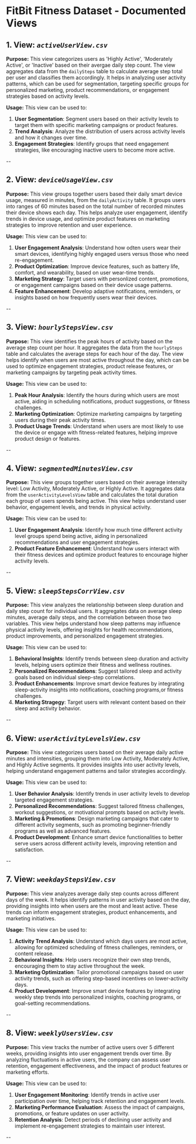 # FitBit Fitness Dataset - Documented Views

## 1. View: *`activeUserView.csv`*
**Purpose:** 
This view categorizes users as 'Highly Active', 'Moderately Active', or 'Inactive' based on their avergae daily step count.
The view aggregates data from the `dailySteps` table to calculate average step total per user and classifies them accordingly. 
It helps in analyzing user activity patterns, which can be used for segmentation, targeting specific groups for personalized marketing, product recommendations, or engagement strategies based on activity levels.

**Usage:**
This view can be used to:
1. **User Segmentation**: Segment users based on their activity levels to target them with specific marketing campaigns or product features.
2. **Trend Analysis**: Analyze the distribution of users across activity levels and how it changes over time.
3. **Engagement Strategies**: Identify groups that need engagement strategies, like encouraging inactive users to become more active.

--

## 2. View: *`deviceUsageView.csv`*
**Purpose:** 
This view groups together users based their daily smart device usage, measured in minutes, from the `dailyActivity` table.
It groups users into ranges of 60 minutes based on the total number of recorded minutes their device shows each day.
This helps analyze user engagement, identify trends in device usage, and optimize product features on marketing strategies to improve retention and user experience.

**Usage:**
This view can be used to:
1. **User Engagement Analysis**: Understand how odten users wear their smart devices, identifying highly engaged users versus those who need re-engagement.
2. **Product Optimization**: Improve device features, such as battery life, comfort, and wearability, based on user wear-time trends.
3. **Marketing Strategy**: Target users with personlized content, promotions, or engagement campaigns based on their device usage patterns.
4. **Feature Enhancement**: Develop adaptive notifications, reminders, or insights based on how frequently users wear their devices.

--

## 3. View: *`hourlyStepsView.csv`*
**Purpose:** 
This view identifies the peak hours of activity based on the average step count per hour.
It aggregates the data from the `hourlySteps` table and calculates the average steps for each hour of the day. 
The view helps identify when users are most active throughout the day, which can be used to optimize engagement strategies, product release features, or marketing campaigns by targeting peak activity times.

**Usage:**
This view can be used to:
1. **Peak Hour Analysis**: Identify the hours during which users are most active, aiding in scheduling notifications, product suggestions, or fitness challenges.
2. **Marketing Optimization**: Optimize marketing campaigns by targeting users during their peak activity times.
3. **Product Usage Trends**: Understand when users are most likely to use  the device or engage with fitness-related features, helping improve product design or features.

--

## 4. View: *`segmentedMinutesView.csv`*
**Purpose:** 
This view groups together users based on their average intensity level: Low Activity, Moderately Active, or Highly Active.
It aggregates data from the `userActivityLevelsView` table and calculates the total duration each group of users spends being active.
This view helps understand user behavior, engagement levels, and trends in physical activity.

**Usage:**
This view can be used to:
1. **User Engagement Analysis**: Identify how much time different activity level groups spend being active, aiding in personalized recommendations and user engagement strategies.
2. **Product Feature Enhancement**: Understand how users interact with their fitness devices and optimize product features to encourage higher activity levels.

--

## 5. View: *`sleepStepsCorrView.csv`*
**Purpose:** 
This view analyzes the relationship between sleep duration and daily step count for individual users.
It aggregates data on average sleep minutes, average daily steps, and the correlation between those two variables.
This view helps understand how sleep patterns may influence physical activity levels, offering insights for health recommendations, product improvements, and personalized engagement strategies.

**Usage:**
This view can be used to:
1. **Behavioral Insights**: Identify trends between sleep duration and activity levels, helping users optimize their fitness and wellness routines.
2. **Personalized Recommendations**: Suggest tailored sleep and activity goals based on individual sleep-step correlations.
3. **Product Enhancements**: Improve smart device features by integrating sleep-activity insights into notifications, coaching programs,or fitness challenges.
4. **Marketing Stragegy**: Target users with relevant content based on their sleep and activity behavior.

--

## 6. View: *`userActivityLevelsView.csv`*
**Purpose:** 
This view categorizes users based on their average daily active minutes and intensities, grouping them into Low Activity, Moderately Active, and Highly Active segments. 
It provides insights into user activity levels, helping understand engagement patterns and tailor strategies accordingly.

**Usage:**
This view can be used to:
1. **User Behavior Analysis**: Identify trends in user activity levels to develop targeted engagement strategies.
2. **Personalized Recommendations**: Suggest tailored fitness challenges, workout suggestions, or motivational prompts based on activity levels.
3. **Marketing & Promotions**: Design marketing campaigns that cater to different activity segments, such as promoting beginner-friendly programs as well as advanced features.
4. **Product Development**: Enhance smart device functionalities to better serve users across different activity levels, improving retention and satisfaction.

--

## 7. View: *`weekdayStepsView.csv`*
**Purpose:** 
This view analyzes average daily step counts across different days of the week.
It helps identify patterns in user activity based on the day, providing insights into when users are the most and least active. 
These trends can inform engagement strategies, product enhancements, and marketing initiatives.

**Usage:**
This view can be used to:
1. **Activity Trend Analysis**: Understand which days users are most active, allowing for optimized scheduling of fitness challenges, reminders, or content release.
2. **Behavioral Insights**: Help users recognize their own step trends, encouraging them to stay active throughout the week.
3. **Marketing Optimization**: Tailor promotional campaigns based on user activity trends, such as offering step-based incentives on lower-activity days.
4. **Product Development**: Improve smart device features by integrating weekly step trends into personalized insights, coaching programs, or goal-setting recommendations.

--

## 8. View: *`weeklyUsersView.csv`*
**Purpose:** 
This view tracks the number of active users over 5 different weeks, providing insights into user engagement trends over time.
By analyzing fluctuations in active users, the company can assess user retention, engagement effectiveness, and the impact of product features or marketing efforts.

**Usage:**
This view can be used to:
1. **User Engagement Monitoring**: Identify trends in active user participation over time, helping track retention and engagement levels.
2. **Marketing Performance Evaluation**: Assess the impact of campaigns, promotions, or feature updates on user activity.
4. **Retention Analysis**: Detect periods of declining user activity and implement re-engagement strategies to maintain user interest.

--
